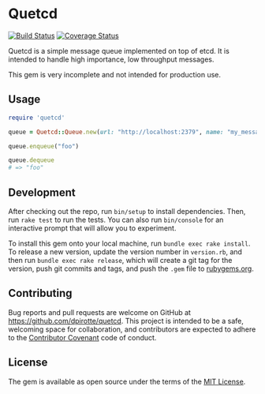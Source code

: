 # Quetcd

[![Build Status](https://travis-ci.org/dpirotte/quetcd.svg?branch=master)](https://travis-ci.org/dpirotte/quetcd)
[![Coverage Status](https://coveralls.io/repos/github/dpirotte/quetcd/badge.svg?branch=master)](https://coveralls.io/github/dpirotte/quetcd?branch=master)

Quetcd is a simple message queue implemented on top of etcd. It is intended to handle high importance, low throughput messages.

This gem is very incomplete and not intended for production use.

## Usage

```ruby
require 'quetcd'

queue = Quetcd::Queue.new(url: "http://localhost:2379", name: "my_message_queue")

queue.enqueue("foo")

queue.dequeue
# => "foo"
```

## Development

After checking out the repo, run `bin/setup` to install dependencies. Then, run `rake test` to run the tests. You can also run `bin/console` for an interactive prompt that will allow you to experiment.

To install this gem onto your local machine, run `bundle exec rake install`. To release a new version, update the version number in `version.rb`, and then run `bundle exec rake release`, which will create a git tag for the version, push git commits and tags, and push the `.gem` file to [rubygems.org](https://rubygems.org).

## Contributing

Bug reports and pull requests are welcome on GitHub at https://github.com/dpirotte/quetcd. This project is intended to be a safe, welcoming space for collaboration, and contributors are expected to adhere to the [Contributor Covenant](http://contributor-covenant.org) code of conduct.


## License

The gem is available as open source under the terms of the [MIT License](http://opensource.org/licenses/MIT).

